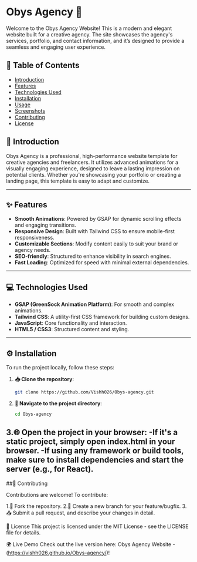 # Obys Agency 🚀

Welcome to the Obys Agency Website! This is a modern and elegant website built for a creative agency. The site showcases the agency's services, portfolio, and contact information, and it’s designed to provide a seamless and engaging user experience.

## 📖 Table of Contents
- [Introduction](#introduction)
- [Features](#features)
- [Technologies Used](#technologies-used)
- [Installation](#installation)
- [Usage](#usage)
- [Screenshots](#screenshots)
- [Contributing](#contributing)
- [License](#license)
  
## 📝 Introduction

Obys Agency is a professional, high-performance website template for creative agencies and freelancers. It utilizes advanced animations for a visually engaging experience, designed to leave a lasting impression on potential clients. Whether you're showcasing your portfolio or creating a landing page, this template is easy to adapt and customize.

---

## ✨ Features

- **Smooth Animations**: Powered by GSAP for dynamic scrolling effects and engaging transitions.
- **Responsive Design**: Built with Tailwind CSS to ensure mobile-first responsiveness.
- **Customizable Sections**: Modify content easily to suit your brand or agency needs.
- **SEO-friendly**: Structured to enhance visibility in search engines.
- **Fast Loading**: Optimized for speed with minimal external dependencies.

---
## 💻 Technologies Used

- **GSAP (GreenSock Animation Platform)**: For smooth and complex animations.
- **Tailwind CSS**: A utility-first CSS framework for building custom designs.
- **JavaScript**: Core functionality and interaction.
- **HTML5 / CSS3**: Structured content and styling.

---
## ⚙️ Installation

To run the project locally, follow these steps:

1. **📥 Clone the repository**:
   ```bash
   git clone https://github.com/Vishh026/Obys-agency.git
2. **🔧 Navigate to the project directory**:
	 ```bash
  	 cd Obys-agency
3.🌐 Open the project in your browser:
	-If it's a static project, simply open index.html in your browser.
    -If using any framework or build tools, make sure to install dependencies and start the 
     server (e.g., for React).
---
                                
##🤝 Contributing

Contributions are welcome! To contribute:

1.🍴 Fork the repository.
2.🔨 Create a new branch for your feature/bugfix.
3.📤 Submit a pull request, and describe your changes in detail.

📄 License
This project is licensed under the MIT License - see the LICENSE file for details.

🌍 Live Demo
Check out the live version here: Obys Agency Website -(https://vishh026.github.io/Obys-agency/)!

